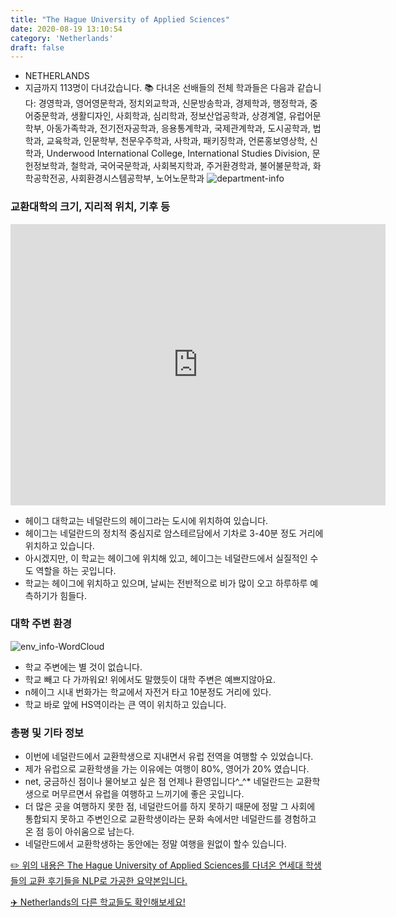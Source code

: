 ```yaml
---
title: "The Hague University of Applied Sciences"
date: 2020-08-19 13:10:54
category: 'Netherlands'
draft: false
---
```



* NETHERLANDS
* 지금까지 113명이 다녀갔습니다. 
📚 다녀온 선배들의 전체 학과들은 다음과 같습니다: 경영학과, 영어영문학과, 정치외교학과, 신문방송학과, 경제학과, 행정학과, 중어중문학과, 생활디자인, 사회학과, 심리학과, 정보산업공학과, 상경계열, 유럽어문학부, 아동가족학과, 전기전자공학과, 응용통계학과, 국제관계학과, 도시공학과, 법학과, 교육학과, 인문학부, 천문우주학과, 사학과, 패키징학과, 언론홍보영상학, 신학과, Underwood International College, International Studies Division, 문헌정보학과, 철학과, 국어국문학과, 사회복지학과, 주거환경학과, 불어불문학과, 화학공학전공, 사회환경시스템공학부, 노어노문학과
![department-info](../plots/NL000002.png)
### 교환대학의 크기, 지리적 위치, 기후 등
<iframe
width="600"
height="450"
frameborder="0" style="border:0"
src="https://www.google.com/maps/embed/v1/place?key=AIzaSyC9e1AME-pVmWC4hBpFdu5S4dKzyepa3HQ&q=The+Hague+University+of+Applied+Sciences&center=52.067074700000006,4.323974&zoom=14" allowfullscreen>
</iframe>

* 헤이그 대학교는 네덜란드의 헤이그라는 도시에 위치하여 있습니다.
* 헤이그는 네덜란드의 정치적 중심지로 암스테르담에서 기차로 3-40분 정도 거리에 위치하고 있습니다.
* 아시겠지만, 이 학교는 헤이그에 위치해 있고, 헤이그는 네덜란드에서 실질적인 수도 역할을 하는 곳입니다.
* 학교는 헤이그에 위치하고 있으며, 날씨는 전반적으로 비가 많이 오고 하루하루 예측하기가 힘들다.


### 대학 주변 환경

![env_info-WordCloud](../univ_wordclouds_okt/env_info/NL000002_env_info_okt.png)

* 학교 주변에는 별 것이 없습니다.
* 학교 빼고 다 가까워요! 위에서도 말했듯이 대학 주변은 예쁘지않아요.
* n헤이그 시내 번화가는 학교에서 자전거 타고 10분정도 거리에 있다.
* 학교 바로 앞에 HS역이라는 큰 역이 위치하고 있습니다.


### 총평 및 기타 정보 
* 이번에 네덜란드에서 교환학생으로 지내면서 유럽 전역을 여행할 수 있었습니다.
* 제가 유럽으로 교환학생을 가는 이유에는 여행이 80%, 영어가 20% 였습니다.
* net, 궁금하신 점이나 물어보고 싶은 점 언제나 환영입니다^_^* 네덜란드는 교환학생으로 머무르면서 유럽을 여행하고 느끼기에 좋은 곳입니다.
* 더 많은 곳을 여행하지 못한 점, 네덜란드어를 하지 못하기 때문에 정말 그 사회에 통합되지 못하고 주변인으로 교환학생이라는 문화 속에서만 네덜란드를 경험하고 온 점 등이 아쉬움으로 남는다.
* 네덜란드에서 교환학생하는 동안에는 정말 여행을 원없이 할수 있습니다.


[✏️ 위의 내용은 The Hague University of Applied Sciences를 다녀온 연세대 학생들의 교환 후기들을 NLP로 가공한 요약본입니다.](http://oia.yonsei.ac.kr/partner/expReport.asp?ucode=NL000002&bgbn=A)

[✈️ Netherlands의 다른 학교들도 확인해보세요!](https://yonsei-exchange.netlify.app/?category=Netherlands)
